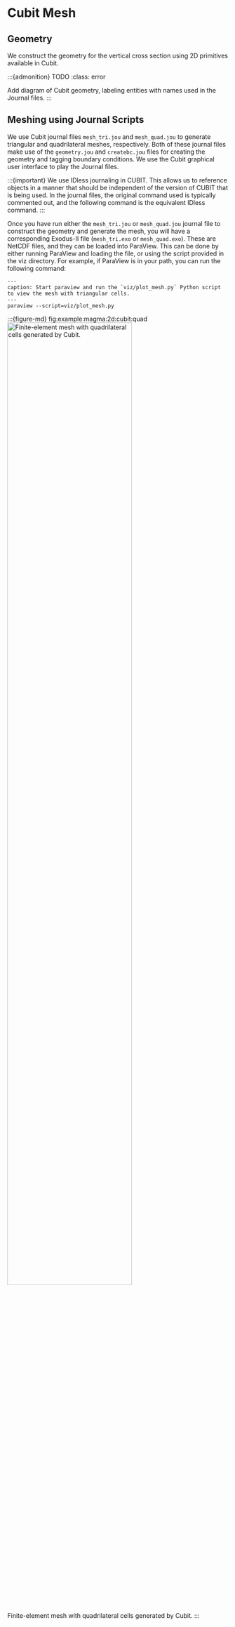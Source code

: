# Cubit Mesh

## Geometry

We construct the geometry for the vertical cross section using 2D primitives available in Cubit.

:::{admonition} TODO
:class: error

Add diagram of Cubit geometry, labeling entities with names used in the Journal files.
:::

## Meshing using Journal Scripts

We use Cubit journal files `mesh_tri.jou`  and `mesh_quad.jou` to generate triangular and quadrilateral meshes, respectively.
Both of these journal files make use of the `geometry.jou` and `createbc.jou` files for creating the geometry and tagging boundary conditions.
We use the Cubit graphical user interface to play the Journal files.

:::{important}
We use IDless journaling in CUBIT.
This allows us to reference objects in a manner that should be independent of the version of CUBIT that is being used.
In the journal files, the original command used is typically commented out, and the following command is the equivalent IDless command.
:::

Once you have run either the `mesh_tri.jou` or `mesh_quad.jou` journal file to construct the geometry and generate the mesh, you will have a corresponding Exodus-II file (`mesh_tri.exo` or `mesh_quad.exo`).
These are NetCDF files, and they can be loaded into ParaView.
This can be done by either running ParaView and loading the file, or using the script provided in the viz directory.
For example, if ParaView is in your path, you can run the
following command:

```{code-block} console
---
caption: Start paraview and run the `viz/plot_mesh.py` Python script to view the mesh with triangular cells.
---
paraview --script=viz/plot_mesh.py
```

:::{figure-md} fig:example:magma:2d:cubit:quad
<img src="figs/cubit-quad.*" alt="Finite-element mesh with quadrilateral cells generated by Cubit." width="75%"/>

Finite-element mesh with quadrilateral cells generated by Cubit.
:::
